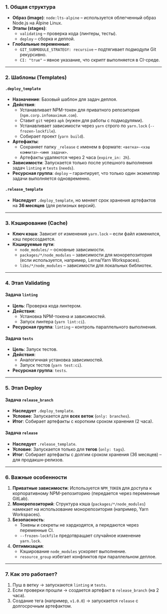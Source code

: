 ### **1. Общая структура**

- **Образ (image)**: `node:lts-alpine` – используется облегченный образ Node.js на Alpine Linux.
- **Этапы (stages)**:
  - `validating` – проверка кода (линтеры, тесты).
  - `deploy` – сборка и деплой.
- **Глобальные переменные**:
  - `GIT_SUBMODULE_STRATEGY: recursive` – подтягивает подмодули Git рекурсивно.
  - `CI: "true"` – явное указание, что скрипт выполняется в CI-среде.

---

### **2. Шаблоны (Templates)**

#### `.deploy_template`

- **Назначение**: Базовый шаблон для задач деплоя.
- **Действия**:
  - Устанавливает NPM-токен для приватного репозитория (`npm.corp.infomaximum.com`).
  - Ставит `git` через `apk` (нужен для работы с подмодулями).
  - Устанавливает зависимости через `yarn` строго по `yarn.lock` (`--frozen-lockfile`).
  - Собирает проект (`yarn build`).
- **Артефакты**:
  - Сохраняет папку `_release` с именем в формате: `<ветка>-<хэш коммита>-<имя задачи>`.
  - Артефакты удаляются через 2 часа (`expire_in: 2h`).
- **Зависимости**: Запускается только после успешного выполнения задач `linting` и `tests` (`needs`).
- **Ресурсная группа**: `deploy` – гарантирует, что только один экземпляр задачи выполняется одновременно.

#### `.release_template`

- **Наследует** `.deploy_template`, но меняет срок хранения артефактов на **36 месяцев** (для релизных версий).

---

### **3. Кэширование (Cache)**

- **Ключ кэша**: Зависит от изменения `yarn.lock` – если файл изменился, кэш пересоздается.
- **Кэшируемые пути**:
  - `node_modules/` – основные зависимости.
  - `packages/*/node_modules` – зависимости для монорепозитория (если используется, например, Lerna/Yarn Workspaces).
  - `libs/*/node_modules` – зависимости для локальных библиотек.

---

### **4. Этап Validating**

#### Задача `linting`

- **Цель**: Проверка кода линтером.
- **Действия**:
  - Установка NPM-токена и зависимостей.
  - Запуск линтера (`yarn lint:ci`).
- **Ресурсная группа**: `linting` – контроль параллельного выполнения.

#### Задача `tests`

- **Цель**: Запуск тестов.
- **Действия**:
  - Аналогичная установка зависимостей.
  - Запуск тестов (`yarn test:ci`).
- **Ресурсная группа**: `tests`.

---

### **5. Этап Deploy**

#### Задача `release_branch`

- **Наследует** `.deploy_template`.
- **Условие**: Запускается для **всех веток** (`only: branches`).
- **Итог**: Собирает артефакты с коротким сроком хранения (2 часа).

#### Задача `release`

- **Наследует** `.release_template`.
- **Условие**: Запускается только для **тегов** (`only: tags`).
- **Итог**: Собирает артефакты с долгим сроком хранения (36 месяцев) – для продакшн-релизов.

---

### **6. Важные особенности**

1. **Приватные зависимости**: Используется `NPM_TOKEN` для доступа к корпоративному NPM-репозиторию (передается через переменные GitLab).
2. **Монорепозиторий**: Структура кэша (`packages/*/node_modules`) намекает на использование монорепозитория (например, Yarn Workspaces).
3. **Безопасность**:
   - Токены и секреты не хардкодятся, а передаются через переменные CI.
   - `--frozen-lockfile` предотвращает случайное изменение `yarn.lock`.
4. **Оптимизация**:
   - Кэширование `node_modules` ускоряет выполнение.
   - `resource_group` избегает конфликтов при параллельном деплое.

---

### **7. Как это работает?**

1. Пуш в ветку → запускаются `linting` и `tests`.
2. Если проверки прошли → создается артефакт в `release_branch` (на 2 часа).
3. Создание тега (например, `v1.0.0`) → запускается `release` с долгосрочным артефактом.
